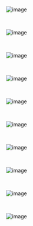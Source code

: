 

<br>

![image](https://user-images.githubusercontent.com/114075332/230796855-7c64926d-461c-4412-a3a3-596daa63d05a.png)

<br>

![image](https://user-images.githubusercontent.com/114075332/230792809-06de944b-9553-4ccb-aa87-97b49095bf87.png)

<br>

![image](https://user-images.githubusercontent.com/114075332/230793151-ca5b1170-9ea9-4284-b427-2f25d2d8ec94.png)

<br>

![image](https://user-images.githubusercontent.com/114075332/230794863-5924193d-a12c-43cd-bd4d-e63df919e73f.png)


<br>

![image](https://user-images.githubusercontent.com/114075332/230792955-778cd829-0fac-43b6-9407-d046e2df8ae1.png)


<br>

![image](https://user-images.githubusercontent.com/114075332/230792971-1890ee5c-9383-4bff-b43b-e5a21d7c7d86.png)


<br>

![image](https://user-images.githubusercontent.com/114075332/230792998-15112a88-eb04-460b-b8a9-261b73e49aec.png)


<br>

![image](https://user-images.githubusercontent.com/114075332/230793061-c4527076-321c-43f0-a43b-8a413f39836f.png)


<br>

![image](https://user-images.githubusercontent.com/114075332/230793976-86ecfc8e-655b-48be-8bf7-718a1b1024e6.png)


<br>

![image](https://user-images.githubusercontent.com/114075332/230797096-f51f1704-34c8-4232-b2c7-5d2eef474556.png)


<br>

<br>
